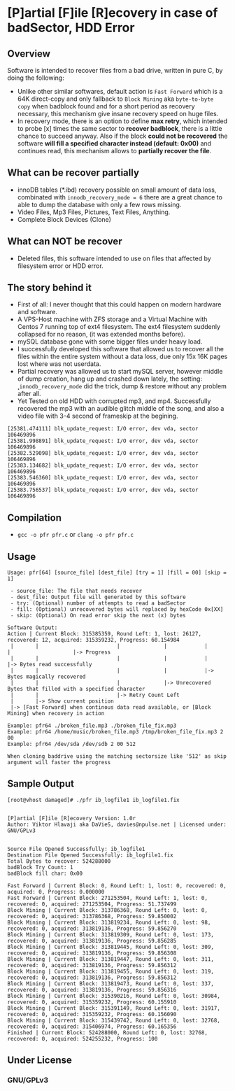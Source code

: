 # [P]artial [F]ile [R]ecovery in case of badSector, HDD Error
## Overview
Software is intended to recover files from a bad drive, written in pure C, by doing the following:
* Unlike other similar softwares, default action is `Fast Forward` which is a 64K direct-copy and only fallback to `Block Mining` aka `byte-to-byte copy` when badblock found and for a short period as recovery necessary, this mechanism give insane recovery speed on huge files.
* In recovery mode, there is an option to define **max retry**, which intended to probe [x] times the same sector to **recover badblock**, there is a little chance to succeed anyway.
Also if the block **could not be recovered** the software **will fill a specified character instead (default: 0x00)** and continues read, this mechanism allows to **partially recover the file**.

## What can be recover partially
* innoDB tables (*.ibd) recovery possible on small amount of data loss, combinated with `innodb_recovery_mode = 6` there are a great chance to able to dump the database with only a few rows missing.
* Video Files, Mp3 Files, Pictures, Text Files, Anything.
* Complete Block Devices (Clone)

## What can NOT be recover
* Deleted files, this software intended to use on files that affected by filesystem error or HDD error.

## The story behind it
* First of all: I never thought that this could happen on modern hardware and software. 
* A VPS-Host machine with ZFS storage and a Virtual Machine with Centos 7 running top of ext4 filesystem. The ext4 filesystem suddenly collapsed for no reason, (it was extended months before).
* mySQL database gone with some bigger files under heavy load.
* I successfully developed this software that allowed us to recover all the files within the entire system without a data loss, due only 15x 16K pages lost where was not userdata.
* Partial recovery was allowed us to start mySQL server, however middle of dump creation, hang up and crashed down lately, the setting: ˛`innodb_recovery_mode` did the trick, dump & restore without any problem after all.
* Yet Tested on old HDD with corrupted mp3, and mp4. Successfully recovered the mp3 with an audible glitch middle of the song, and also a video file with 3-4 second of frameskip at the begining.


````
[25381.474111] blk_update_request: I/O error, dev vda, sector 106469896
[25381.998891] blk_update_request: I/O error, dev vda, sector 106469896
[25382.529098] blk_update_request: I/O error, dev vda, sector 106469896
[25383.134682] blk_update_request: I/O error, dev vda, sector 106469896
[25383.546360] blk_update_request: I/O error, dev vda, sector 106469896
[25383.756537] blk_update_request: I/O error, dev vda, sector 106469896
````

## Compilation
* `gcc -o pfr pfr.c` or `clang -o pfr pfr.c`

## Usage
````
Usage: pfr[64] [source_file] [dest_file] [try = 1] [fill = 00] [skip = 1]

 - source_file: The file that needs recover
 - dest_file: Output file will generated by this software
 - try: (Optional) number of attempts to read a badSector
 - fill: (Optional) unrecovered bytes will replaced by hexCode 0x[XX]
 - skip: (Optional) On read error skip the next (x) bytes

Software Output:
Action | Current Block: 315385359, Round Left: 1, lost: 26127, recovered: 12, acquired: 315359232, Progress: 60.154984
 |       |                         |              |            |              |                    |-> Progress
 |       |                         |              |            |              |-> Bytes read successfully
 |       |                         |              |            |-> Bytes magically recovered
 |       |                         |              |-> Unrecovered Bytes that filled with a specified character
 |       |                         |-> Retry Count Left
 |       |-> Show current position
 |-> [Fast Forward] when continous data read available, or [Block Mining] when recovery in action

Example: pfr64 ./broken_file.mp3 ./broken_file_fix.mp3
Example: pfr64 /home/music/broken_file.mp3 /tmp/broken_file_fix.mp3 2 00
Example: pfr64 /dev/sda /dev/sdb 2 00 512

When cloning baddrive using the matching sectorsize like '512' as skip argument will faster the progress

````

## Sample Output
````
[root@vhost damaged]# ./pfr ib_logfile1 ib_logfile1.fix


[P]artial [F]ile [R]ecovery Version: 1.0r
Author: Viktor Hlavaji aka DaVieS, davies@npulse.net | Licensed under: GNU/GPLv3


Source File Opened Successfully: ib_logfile1
Destination File Opened Successfully: ib_logfile1.fix
Total Bytes to recover: 524288000
badBlock Try Count: 1
badBlock fill char: 0x00

Fast Forward | Current Block: 0, Round Left: 1, lost: 0, recovered: 0, acquired: 0, Progress: 0.000000
Fast Forward | Current Block: 271253504, Round Left: 1, lost: 0, recovered: 0, acquired: 271253504, Progress: 51.737499
Block Mining | Current Block: 313786368, Round Left: 0, lost: 0, recovered: 0, acquired: 313786368, Progress: 59.850002
Block Mining | Current Block: 313819234, Round Left: 0, lost: 98, recovered: 0, acquired: 313819136, Progress: 59.856270
Block Mining | Current Block: 313819309, Round Left: 0, lost: 173, recovered: 0, acquired: 313819136, Progress: 59.856285
Block Mining | Current Block: 313819445, Round Left: 0, lost: 309, recovered: 0, acquired: 313819136, Progress: 59.856308
Block Mining | Current Block: 313819447, Round Left: 0, lost: 311, recovered: 0, acquired: 313819136, Progress: 59.856312
Block Mining | Current Block: 313819455, Round Left: 0, lost: 319, recovered: 0, acquired: 313819136, Progress: 59.856312
Block Mining | Current Block: 313819473, Round Left: 0, lost: 337, recovered: 0, acquired: 313819136, Progress: 59.856316
Block Mining | Current Block: 315390216, Round Left: 0, lost: 30984, recovered: 0, acquired: 315359232, Progress: 60.155910
Block Mining | Current Block: 315391149, Round Left: 0, lost: 31917, recovered: 0, acquired: 315359232, Progress: 60.156090
Block Mining | Current Block: 315439742, Round Left: 0, lost: 32768, recovered: 0, acquired: 315406974, Progress: 60.165356
Finished | Current Block: 524288000, Round Left: 0, lost: 32768, recovered: 0, acquired: 524255232, Progress: 100
````

## Under License
### GNU/GPLv3





